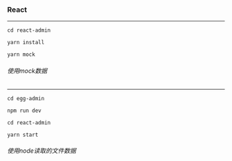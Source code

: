 ### React

---

`cd react-admin` 

`yarn install`

`yarn mock`

###### 使用mock数据

---

`cd egg-admin` 

`npm run dev`

`cd react-admin`

`yarn start`

###### 使用node读取的文件数据


